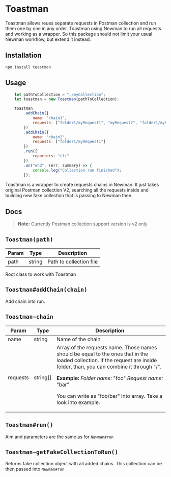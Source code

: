 # Toastman

Toastman allows reues separate requests in Postman collection and run them one by one in any order. Toastman using Newman to run all requests and working as a wrapper. So this package should not limit your usual Newman workflow, but extend it instead.

## Installation

    npm install toastman

## Usage

```javascript
    let pathToCollection = "./myCollection";
    let toastman = new Toastman(pathToCollection);

    toastman
        .addChain({
            name: "chain1",
            requests: ["folder1/myRequest1", "myRequest2", "folder1/myRequest1"]
        })
        .addChain({
            name: "chain2",
            requests: ["folder1/myRequest1"]
        })
        .run({
            reporters: "cli"
        })
        .on("end", (err, summary) => {
            console.log("Collection run finished");
        });
```

Toastman is a wrapper to create requests chains in Newman.
It just takes original Postman collection V2, searching all the requests inside and building new fake collection that is passing to Newman then.

## Docs

><b>Note:</b> Currently Postman collection support version is v2 only

## `Toastman(path)`

Param|Type|Description
--|--|--
path|string|Path to collection file


Root class to work with Toastman

## `Toastman#addChain(chain)`

Add chain into run.

## `Toastman~chain`

Param|Type|Description
--|--|--
name | string | Name of the chain
requests| string[] | Array of the requests name. Those names should be equal to the ones that in the loaded collection. If the request are inside folder, than, you can combine it through "/". <p> <b>Example: </b> <i>Folder name:</i> "foo" <i>Request name:</i> "bar" <p> You can write as "foo/bar" into array. Take a look into example.

## `Toastman#run()`

Aim and parameters are the same as for ```Newman#run``` 

## `Toastman~getFakeCollectionToRun()`

Returns fake collection object with all added chains. This collection can be then passed into ```Newman#run```